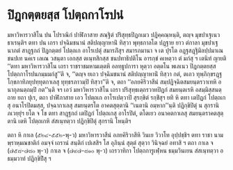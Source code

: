 <h1>ปิฎกตฺตยสฺส โปตฺถกาโรปนํ</h1>
<p>มหาวิหารวาสิโน ปน โปราณิกํ ปาฬิภาสาย สณฺฐิตํ ปริสุทฺธปิฎกเมว ปฎิคฺคณฺหนฺติ, ตญฺจ มุขปาเฐเนว ธาเรนฺติฯ ตทา ปน เถรา ปจฺฉิมชนานํ สติปญฺญาหานิํ ทิสฺวา พุทฺธกาลโต ปฎฺฐาย ยาว ตํกาลา มุขปาเฐนาภตํ สาฎฺฐกถํ ปิฎกตฺตยํ โปตฺถเก อาโรเปตุํ สมารภิํสุฯ สมารภมานา จ เต ปุรโต อฎฺฐสฎฺฐิมิลปฺปมาเณ ชนปเท   นคเร เลเณ วสนฺตา เอกสฺส ตเนฺทสิกสฺส ชนปทาธิปติโน อารกฺขํ คเหตฺวา ตํ มกํสุ ฯ เตนิทํ ญายติ ‘‘ตทา มหาวิหารวาสิโน เถรา ราชราชมหามเตฺตหิ อลทฺธูปการา หุตฺวา อตฺตโน พเลเนว ปิฎกตฺตยสฺส โปตฺถกาโรปนกมฺมมกํสู’’ติ จ, ‘‘ตญฺจ ยเถว ปจฺฉิมชนานํ สติปญฺญาหานิํ ทิสฺวา กตํ, ตเถว ทุพฺภิกฺขรฎฺฐโกฺขภาทิภยุปทฺทุตกาเลสุ ทุทฺธรภาวมฺปิ ทิสฺวา’’ติ จ, ตถา ‘‘อภยคิริวาสีนํ สมฺปฎิจฺฉิตสมยนฺตรวาเทหิ อนากุลนตฺถมฺปิ กต’’นฺติ จฯ เอวํ มหาวิหารวาสิโน เถรา ปริสุทฺธเตฺถรวาทปิฎกํ สมยนฺตเรหิ อสมฺมิสฺสนตฺถาย ยถา ปุเร, ตถา ปาฬิภาสาย เอว โปตฺถเก อาโรเปตฺวาปิ สุรกฺขิตํ รกฺขิํสุฯ ยทิ หิ ตทา เตปิฎกํ โปตฺถเกสุ อนาโรปิตมสฺส, ปจฺฉากาเลสุ สมยนฺตรโต อาคตสุตฺตานิ ‘‘เนตานิ อมฺหาก’’นฺติ ปฎิกฺขิปิตุํ น สุกรานิ ภเวยฺยุํฯ ยโต จ โข ตทา สาฎฺฐกถํ เตปิฎกํ โปตฺถเกสุ อาโรปิตํ, ตโตเยว อนาคตกาเลสุ สมยนฺตราคตสุตฺตานิ เตหิ โปตฺถเกหิ สํสเนฺทตฺวา ปฎิกฺขิปิตุํ สุกรานิ โหนฺติฯ</p>


<p>ตถา หิ กาเล (๕๒๔-๕๕๒-พุ-ว) มหาวิหารวาสีนํ อภยคิริวาสีหิ วินเย วิวาโท อุปฺปชฺชิฯ ตทา ราชา  นาม พฺราหฺมณชาติกํ อมจฺจํ เถรานํ สนฺติกํ เปเสสิฯ โส อุภินฺนํ สุตฺตํ  สุตฺวา วินิจฺฉยํ อทาสิ ฯ ตถา กาเล จ (๗๕๘-๗๘๐ พุ-ว) กาเล จ (๗๙๗-๘๑๐ พุ-ว) เถรวาทิกา โปตฺถการูเฬฺหน ธมฺมวินเยน สํสเนฺทตฺวา อธมฺมวาทํ ปฎิกฺขิปิํสุ ฯ</p>





